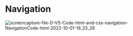 # Navigation

![screencapture-file-D-VS-Code-html-and-css-navigation-NavigationCode-html-2022-10-01-19_33_28](https://user-images.githubusercontent.com/113893813/193413325-524b2fd3-2c37-4b6b-8300-da3413451c18.png)
